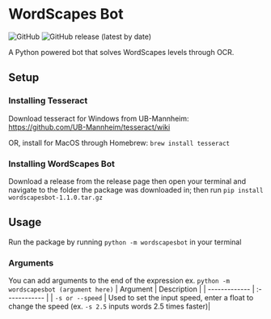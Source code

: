 # WordScapes Bot
![GitHub](https://img.shields.io/github/license/stelath/wordscapes-bot)
![GitHub release (latest by date)](https://img.shields.io/github/v/release/stelath/wordscapes-bot)

A Python powered bot that solves WordScapes levels through OCR.

## Setup
### Installing Tesseract
Download tesseract for Windows from UB-Mannheim:
https://github.com/UB-Mannheim/tesseract/wiki

OR, install for MacOS through Homebrew:
`
brew install tesseract
`

### Installing WordScapes Bot
Download a release from the release page then open your terminal and navigate to the folder the package was downloaded in; then run `pip install wordscapesbot-1.1.0.tar.gz` 

## Usage
Run the package by running `python -m wordscapesbot` in your terminal

### Arguments
You can add arguments to the end of the expression ex. `python -m wordscapesbot (argument here)`
| Argument        | Description   |
| -------------   | :------------ |
| `-s or --speed` | Used to set the input speed, enter a float to change the speed (ex. `-s 2.5` inputs words 2.5 times faster)|
